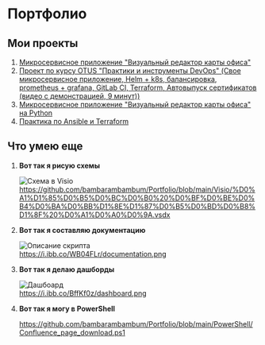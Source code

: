 # Портфолио

## Мои проекты
1. [Микросервисное приложение "Визуальный редактор карты офиса"](https://github.com/bambarambambum/VisualOffice-App)
2. [Проект по курсу OTUS "Практики и инструменты DevOps" (Свое микросервисное приложение, Helm + k8s, балансировка, prometheus + grafana, GitLab CI, Terraform, Автовыпуск сертификатов (видео с демонстрацией, 9 минут))](https://github.com/bambarambambum/VisualOffice)
3. [Микросервисное приложение "Визуальный редактор карты офиса" на Python](https://github.com/bambarambambum/VisualOfficeApp-Python)
4. [Практика по Ansible и Terraform](https://github.com/bambarambambum/devops-tasks)

## Что умею еще
1. **Вот так я рисую схемы** 
  
   ![Схема в Visio](https://i.ibb.co/YDg1cDQ/schema-screenshot.png)  
   https://github.com/bambarambambum/Portfolio/blob/main/Visio/%D0%A1%D1%85%D0%B5%D0%BC%D0%B0%20%D0%BF%D0%BE%D0%B4%D0%BA%D0%BB%D1%8E%D1%87%D0%B5%D0%BD%D0%B8%D1%8F%20%D0%A1%D0%A0%D0%9A.vsdx  

2. **Вот так я составляю документацию**  
  
   ![Описание скрипта](https://i.ibb.co/p4QBZSH/documentation.png)  
   https://i.ibb.co/WB04FLr/documentation.png  
     
3. **Вот так я делаю дашборды**  
  
   ![Дашбоард](https://i.ibb.co/x2282xC/dashboard.png)  
   https://i.ibb.co/BffKf0z/dashboard.png  
     
4. **Вот так я могу в PowerShell**  
  
   https://github.com/bambarambambum/Portfolio/blob/main/PowerShell/Confluence_page_download.ps1  
